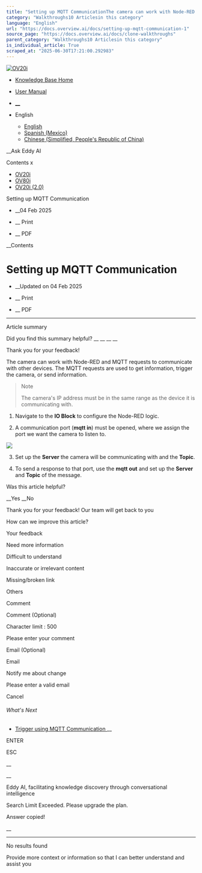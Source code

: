 ```yaml
---
title: "Setting up MQTT CommunicationThe camera can work with Node-RED and MQTT requests to communicate with other devices. The MQTT requests are used to get information, trigger the camera, or send information. Note The camera's IP address must be in the same range as the device ..."
category: "Walkthroughs10 Articlesin this category"
language: "English"
url: "https://docs.overview.ai/docs/setting-up-mqtt-communication-1"
source_page: "https://docs.overview.ai/docs/clone-walkthroughs"
parent_category: "Walkthroughs10 Articlesin this category"
is_individual_article: True
scraped_at: "2025-06-30T17:21:00.292983"
---
```


[ ![OV20i](https://cdn.document360.io/logo/863daf20-40fe-49e9-9c91-e3c6cfba55d1/2e22ebf07a24460d8065cff0cb46d3d4-OverviewLogo.png) ](https://www.overview.ai)

  * [Knowledge Base Home](https://docs.overview.ai)
  * [User Manual](https://docs.overview.ai/docs)



  * [ __](/v1/en)
  * English

    * [ English ](/docs/en/setting-up-mqtt-communication-1 "en")
    * [ Spanish \(Mexico\) ](/docs/es-mx/setting-up-mqtt-communication-1 "es-mx")
    * [ Chinese \(Simplified, People's Republic of China\) ](/docs/zh-cn/setting-up-mqtt-communication-1 "zh-cn")




__Ask Eddy AI

Contents x

  * [ OV20i  ](start-here)
  * [ OV80i  ](start-here-1)
  * [ OV20i \(2.0\)  ](faq)



Setting up MQTT Communication

  *  __04 Feb 2025



  *  __ Print

  *  __ PDF




 __Contents

# Setting up MQTT Communication

  *  __Updated on 04 Feb 2025



  *  __ Print

  * __ PDF




* * *

Article summary

Did you find this summary helpful?  __ __ __ __

Thank you for your feedback\!

The camera can work with Node-RED and MQTT requests to communicate with other devices. The MQTT requests are used to get information, trigger the camera, or send information.

> Note
> 
> The camera's IP address must be in the same range as the device it is communicating with.

  1. Navigate to the **IO Block** to configure the Node-RED logic.

  2. A communication port \(**mqtt in**\) must be opened, where we assign the port we want the camera to listen to.  


![](https://cdn.document360.io/863daf20-40fe-49e9-9c91-e3c6cfba55d1/Images/Documentation/image\(102\).png)  


  3. Set up the **Server** the camera will be communicating with and the **Topic**.  


  4. To send a response to that port, use the **mqtt out** and set up the **Server** and **Topic** of the message.  





Was this article helpful?

__Yes __No

Thank you for your feedback\! Our team will get back to you

How can we improve this article?

Your feedback

Need more information

Difficult to understand

Inaccurate or irrelevant content

Missing/broken link

Others

Comment

Comment \(Optional\)

Character limit : 500

Please enter your comment

Email \(Optional\)

Email

Notify me about change  


Please enter a valid email

Cancel

###### What's Next

  * [ Trigger using MQTT Communication ](/docs/trigger-using-mqtt-communication-1) __



ENTER

ESC

 __

__

Eddy AI, facilitating knowledge discovery through conversational intelligence

Search Limit Exceeded. Please upgrade the plan.

Answer copied\!

__

__ __

No results found

Provide more context or information so that I can better understand and assist you
